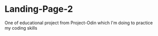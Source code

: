 # Landing-Page-2

One of educational project from Project-Odin which I'm doing to practice my coding skills
